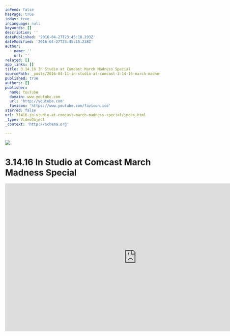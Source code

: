 ```yaml
---
inFeed: false
hasPage: true
inNav: true
inLanguage: null
keywords: []
description: ''
datePublished: '2016-04-27T23:45:18.293Z'
dateModified: '2016-04-27T23:45:15.238Z'
author:
  - name: ''
    url: ''
related: []
app_links: []
title: 3.14.16 In Studio at Comcast March Madness Special
sourcePath: _posts/2016-04-11-in-studio-at-comcast-3-14-16-march-madness-special.md
published: true
authors: []
publisher:
  name: YouTube
  domain: www.youtube.com
  url: 'http://youtube.com'
  favicon: 'https://www.youtube.com/favicon.ico'
starred: false
url: 31416-in-studio-at-comcast-march-madness-special/index.html
_type: VideoObject
_context: 'http://schema.org'

---
```

![](https://the-grid-user-content.s3-us-west-2.amazonaws.com/e883317c-4e75-43f6-baa2-5ca37be8e207.jpg)

# 3.14.16 In Studio at Comcast March Madness Special

<iframe src="https://cdn.embedly.com/widgets/media.html?url=https%3A%2F%2Fwww.youtube.com%2Fwatch%3Fv%3DvPY-4tqj9RA&amp;src=http%3A%2F%2Fwww.youtube.com%2Fembed%2FvPY-4tqj9RA&amp;type=text%2Fhtml&amp;key=b7d04c9b404c499eba89ee7072e1c4f7&amp;schema=youtube" width="854" height="480" scrolling="no" frameborder="0" allowfullscreen="allowfullscreen" style=""></iframe>